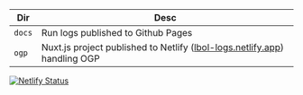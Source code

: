 | Dir | Desc |
| --- | --- |
| `docs` | Run logs published to Github Pages |
| `ogp` | Nuxt.js project published to Netlify ([lbol-logs.netlify.app](https://lbol-logs.netlify.app)) handling OGP |

[![Netlify Status](https://api.netlify.com/api/v1/badges/7d78adf0-953e-42cc-834c-19d67cf7b40f/deploy-status)](https://app.netlify.com/sites/lbol-logs/deploys)